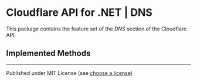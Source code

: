 # Cloudflare API for .NET | DNS

This package contains the feature set of the _DNS_ section of the Cloudflare API.

## Implemented Methods


---

Published under MIT License (see [choose a license])



[choose a license]: https://choosealicense.com/licenses/mit/
